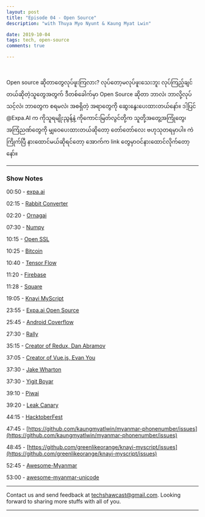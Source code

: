 ```yaml
---
layout: post
title: "Episode 04 - Open Source"
description: "with Thuya Myo Nyunt & Kaung Myat Lwin"

date: 2019-10-04
tags: tech, open-source
comments: true

--- 
```


<br/>

Open source ဆိုတာတွေလုပ်ဖူးကြလား? လုပ်တော့မလုပ်ဖူးသေးဘူး လုပ်ကြည့်ချင်တယ်ဆိုတဲ့သူတွေအတွက် ဒီတစ်ခေါက်မှာ Open Source ဆိုတာ ဘာလဲ၊ ဘာလို့လုပ်သင့်လဲ၊
ဘာတွေက စရမလဲ၊ အစရှိတဲ့ အရာတွေကို ဆွေးနွေးပေးထားတယ်နော်။ ဒါ့ပြင် @Expa.AI က ကိုသူရမျိုးညွန့်နဲ့ ကိုကောင်းမြတ်လွင်တို့က သူတို့အတွေ့အကြုံတွေ၊ အကြံညဏ်တွေကို မျှဝေပေးထားတယ်ဆိုတော့ တော်တော်လေး ဗဟုသုတရမှာပါ။ ကဲ
ကြိုက်ပြီ နားထောင်မယ်ဆိုရင်တော့ အောက်က link တွေမှာဝင်နားထောင်လိုက်တော့နော်။


***

### Show Notes

00:50 - [expa.ai](https://www.expa.ai)

02:15 - [Rabbit Converter](https://github.com/Rabbit-Converter)

02:20 - [Ornagai](https://github.com/saturngod/ornagai-v3)

07:30 - [Numpy](https://github.com/numpy/numpy)

10:15 - [Open SSL](https://github.com/openssl/openssl)

10:25 - [Bitcoin](https://github.com/bitcoin/bitcoin)

10:40 - [Tensor Flow](https://github.com/tensorflow/tensorflow)

11:20 - [Firebase](https://github.com/firebase/)

11:28 - [Square](https://github.com/square)

19:05 - [Knayi MyScript](https://github.com/greenlikeorange/knayi-myscript)

23:55 - [Expa.ai Open Source](https://github.com/baseresearch)

25:45 - [Android Coverflow](https://github.com/crosswall/Android-Coverflow)

27:30 - [Rally](https://github.com/hashlin/rally)

35:15 - [Creator of Redux, Dan Abramov](https://github.com/gaearon)

37:05 - [Creator of Vue.js, Evan You](https://github.com/yyx990803)

37:30 - [Jake Wharton](https://github.com/JakeWharton)

37:30 - [Yigit Boyar](https://github.com/yigit)

39:10 - [Piwai](https://github.com/piwai)

39:20 - [Leak Canary](https://github.com/square/leakcanary)

44:15 - [HacktoberFest](hacktoberFest.digitalocean.com)

47:45 - [https://github.com/kaungmyatlwin/myanmar-phonenumber/issues](https://github.com/kaungmyatlwin/myanmar-phonenumber/issues)

48:45 - [https://github.com/greenlikeorange/knayi-myscript/issues](https://github.com/greenlikeorange/knayi-myscript/issues)

52:45 - [Awesome-Myanmar](https://github.com/chanmratekoko/Awesome-Myanmar)

53:00 - [awesome-myanmar-unicode](https://github.com/khzaw/awesome-myanmar-unicode)


***



Contact us and send feedback at [techshawcast@gmail.com](mailto:techshawcast@gmail.com). Looking forward to sharing more stuffs with all of you.

---